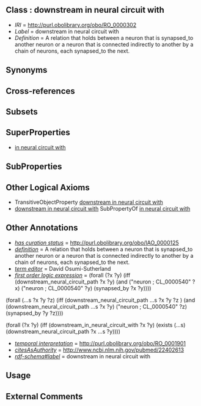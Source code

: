 
## Class : downstream in neural circuit with

 * *IRI* = http://purl.obolibrary.org/obo/RO_0000302
 * *Label* = downstream in neural circuit with
 * *Definition* = A relation that holds between a neuron that is synapsed_to another neuron or a neuron that is connected indirectly to another by a chain of neurons, each synapsed_to the next.

## Synonyms


## Cross-references


## Subsets


## SuperProperties

 * [in neural circuit with](../../RO/00/RO_0000300.md)

## SubProperties


## Other Logical Axioms

 * TransitiveObjectProperty [downstream in neural circuit with](../../RO/02/RO_0000302.md)
 * [downstream in neural circuit with](../../RO/02/RO_0000302.md) SubPropertyOf [in neural circuit with](../../RO/00/RO_0000300.md)

## Other Annotations

 * *[has curation status](../../IAO/14/IAO_0000114.md)* = http://purl.obolibrary.org/obo/IAO_0000125
 * *[definition](../../IAO/15/IAO_0000115.md)* = A relation that holds between a neuron that is synapsed_to another neuron or a neuron that is connected indirectly to another by a chain of neurons, each synapsed_to the next.
 * *[term editor](../../IAO/17/IAO_0000117.md)* = David Osumi-Sutherland
 * *[first order logic expression](../../IAO/26/IAO_0000426.md)* = (forall (?x ?y) 
	(iff 
		(downstream_neural_circuit_path  ?x ?y)
		(and
			("neuron ; CL_0000540" ?x)
			("neuron ; CL_0000540" ?y)
			(synapsed_by ?x ?y))))


(forall (...s ?x ?y ?z) 
	(iff 
		(downstream_neural_circuit_path ...s ?x ?y ?z )
		(and
			(downstream_neural_circuit_path ...s ?x ?y)
			("neuron ; CL_0000540" ?z)
			(synapsed_by ?y ?z))))
			
(forall (?x ?y) 
	(iff 
		(downstream_in_neural_circuit_with ?x ?y)
		(exists (...s)
			(downstream_neural_circuit_path  ?x ...s ?y)))) 
			
 * *[temporal interpretation](../../RO/00/RO_0001900.md)* = http://purl.obolibrary.org/obo/RO_0001901
 * *[citesAsAuthority](../../ty/citesAsAuthority.md)* = http://www.ncbi.nlm.nih.gov/pubmed/22402613
 * *[rdf-schema#label](../../el/rdf-schema#label.md)* = downstream in neural circuit with

## Usage


## External Comments

